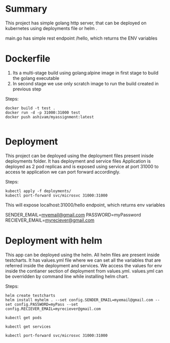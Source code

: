 # Summary

This project has simple golang http server, that can be deployed on kubernetes using deployments file or helm .

main.go has simple rest endpoint /hello, which returns the ENV variables

# Dockerfile

1. Its a multi-stage build using golang:alpine image in first stage to build the golang executable
2. In second stage we use only scratch image to run the build created in previous step


Steps:

```
docker build -t test .
docker run -d -p 31000:31000 test 
docker push ashivam/myassignment:latest


```
 
 
# Deployment
This project can be deployed using the deployment files present inisde deployments folder. It has deployment and service files
Application is deployed as 2 pod replicas and is exposed using service at port 31000 to access te application we can port forward accordingly. 

Steps: 
        
```
kubectl apply -f deployments/
kubectl port-forward svc/microsvc 31000:31000 

```
         
This will expose localhost:31000/hello endpoint, which returns env variables 

SENDER_EMAIL=myemail@gmail.com
PASSWORD=myPassword
RECIEVER_EMAIL=myreciever@gmail.com
   
   
# Deployment with helm 

This app can be deployed using the helm. All helm files are present inside testcharts. It has values.yml file where we can set all the variables that are referred inside the deployment and services. We access the values for env inside the contianer section of deployment from values.yml. values.yml can be overridden by command line while installing helm chart.
  
Steps: 

```
helm create testcharts
helm install myhelm . --set config.SENDER_EMAIL=myemail@gmail.com --set config.PASSWORD=myPass --set config.RECIEVER_EMAIL=myreciever@gmail.com

kubectl get pods 

kubectl get services 

kubectl port-forward svc/microsvc 31000:31000 

```
  
  
  
